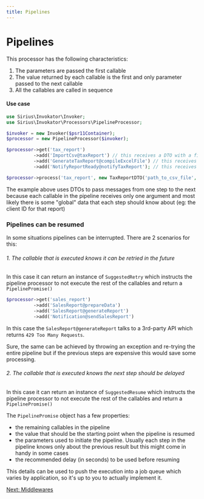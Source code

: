 ```yaml
---
title: Pipelines
---
```


# Pipelines

This processor has the following characteristics:
1. The parameters are passed the first callable
2. The value returned by each callable is the first and only parameter passed to the next callable
3. All the callables are called in sequence

#### Use case

```php
use Sirius\Invokator\Invoker;
use Sirius\Invokator\Processors\PipelineProcessor;

$invoker = new Invoker($psr11Container);
$processor = new PipelineProcessor($invoker);

$processor->get('tax_report')
          ->add('ImportCsv@taxReport') // this receives a DTO with a file and a user ID, imports it into a table and returns a DTO with the table name and user ID
          ->add('GenerateTaxReport@compileExcelFile') // this receives the DTO returned by the previous callable, returns a DTO with the name of the XLS file and user ID
          ->add('NotifyReportReady@notifyTaxReport'); // this receives the DTO from the previous callable and sends an email

$processor->process('tax_report', new TaxReportDTO('path_to_csv_file', 'user_id') );
```

The example above uses DTOs to pass messages from one step to the next because each callable in the pipeline receives only one argument and most likely there is some "global" data that each step should know about (eg: the client ID for that report)

### Pipelines can be resumed
In some situations pipelines can be interrupted.  There are 2 scenarios for this: 

###### 1. The callable that is executed knows it can be retried in the future 

In this case it can return an instance of `SuggestedRetry` which instructs the pipeline processor to not execute the rest of the callables and return a `PipelinePromise()`

```php
$processor->get('sales_report')
          ->add('SalesReport@prepareData')
          ->add('SalesReport@generateReport')
          ->add('Notification@sendSalesReport')
```

In this case the `SalesReport@generateReport` talks to a 3rd-party API which returns `429 Too Many Requests`.

Sure, the same can be achieved by throwing an exception and re-trying the entire pipeline but if the previous steps are expensive this would save some processing.

###### 2. The callable that is executed knows the next step should be delayed

In this case it can return an instance of `SuggestedResume` which instructs the pipeline processor to not execute the rest of the callables and return a `PipelinePromise()`

The `PipelinePromise` object has a few properties:
- the remaining callables in the pipeline
- the value that should be the starting point when the pipeline is resumed
- the parameters used to initiate the pipeline. Usually each step in the pipeline knows only about the previous result but this might come in handy in some cases
- the recommended delay (in seconds) to be used before resuming

This details can be used to push the execution into a job queue which varies by application, so it's up to you to actually implement it.

[Next: Middlewares](2_3_middlewares.md)

